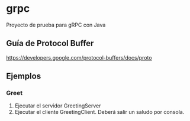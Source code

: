 # grpc
Proyecto de prueba para gRPC con Java

## Guía de Protocol Buffer
https://developers.google.com/protocol-buffers/docs/proto

## Ejemplos
### Greet
1. Ejecutar el servidor GreetingServer
2. Ejecutar el cliente GreetingClient. Deberá salir un saludo por consola.

